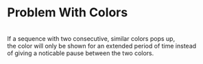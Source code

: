 <h1>Problem With Colors</h1></br>
If a sequence with two consecutive, similar colors pops up,</br>
the color will only be shown for an extended period of time instead</br>
of giving a noticable pause between the two colors.
